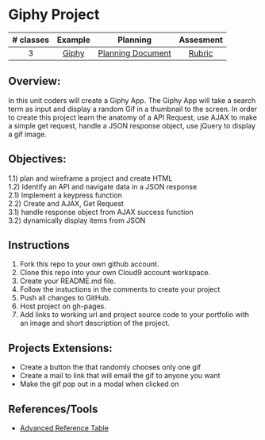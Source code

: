# Giphy Project

| # classes|Example|Planning|Assesment|
|:--:|:--:|:--:|:--:|
| 3 |[Giphy](https://scriptedcurriculum.github.io/advanced_giphy_solution/)|[Planning Document](https://drive.google.com/open?id=1LJcfvOTUZHwjdjZMU-94r5tXVEYmhJjb6ExYJf0zSQ8)|[Rubric](https://drive.google.com/open?id=1NhN9GCw6g9ySGZYSW3yMyM0Ld-Hjpo0fNJJgY7u1rvo)|

## Overview: 
In this unit coders will create a Giphy App. The Giphy App will take a search term as input and display a random Gif in a thumbnail to the screen. In order to create this project learn the anatomy of a API Request, use AJAX to make a simple get request, handle a JSON response object, use jQuery to display a gif image.

## Objectives:
1.1) plan and wireframe a project and create HTML <br>
1.2) Identify an API and navigate data in a JSON response <br>
2.1) Implement a keypress function <br>
2.2) Create and AJAX, Get Request <br>
3.1) handle response object from AJAX success function <br>
3.2) dynamically display items from JSON <br>

## Instructions
1) Fork this repo to your own github account. 
2) Clone this repo into your own Cloud9 account workspace.
3) Create your README.md file.
4) Follow the instuctions in the comments to create your project
5) Push all changes to GitHub.
6) Host project on gh-pages.
7) Add links to working url and project source code to your portfolio with an image and short description of the project.

## Projects Extensions:
* Create a button the that randomly chooses only one gif
* Create a mail to link that will email the gif to anyone you want
* Make the gif pop out in a modal when clicked on

## References/Tools
* [Advanced Reference Table]()
